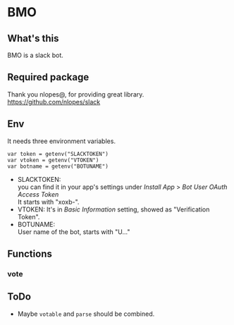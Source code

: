# BMO
## What's this
BMO is a slack bot.

## Required package
Thank you nlopes@, for providing great library.  
https://github.com/nlopes/slack  

## Env
It needs three environment variables.

```
var token = getenv("SLACKTOKEN")
var vtoken = getenv("VTOKEN")
var botname = getenv("BOTUNAME")
```

- SLACKTOKEN:  
you can find it in your app's settings under *Install App* > *Bot User OAuth Access Token*  
It starts with "xoxb-".  
- VTOKEN: It's in *Basic Information* setting, showed as "Verification Token".  
- BOTUNAME:  
User name of the bot, starts with "U..."  

## Functions
### vote

## ToDo
- Maybe `votable` and `parse` should be combined.